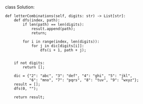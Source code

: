


class Solution:

    def letterCombinations(self, digits: str) -> List[str]:
        def dfs(index, path):
            if len(path) == len(digits):
                result.append(path);
                return;
            
            for i in range(index, len(digits)):
                for j in dic[digits[i]]:
                    dfs(i + 1, path + j);
                    
                    
        if not digits:
            return [];
        
        dic = {"2": "abc", "3": "def", "4": "ghi", "5": "jkl",
               "6": "mno", "7": "pqrs", "8": "tuv", "9": "wxyz"};
        result = [];
        dfs(0, "");
        
        return result;
